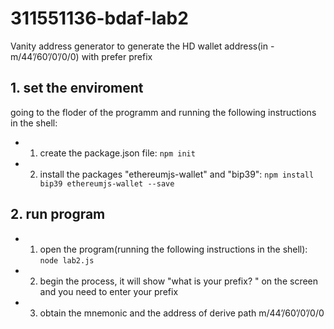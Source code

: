 # 311551136-bdaf-lab2  
Vanity address generator to generate the HD wallet address(in - m/44’/60’/0’/0/0) with prefer prefix

## 1. set the enviroment  
going to the floder of the programm and running the following instructions in the shell:  
* 1. create the package.json file: `npm init`
* 2. install the packages "ethereumjs-wallet" and "bip39": `npm install bip39 ethereumjs-wallet --save`
## 2. run program  
* 1. open the program(running the following instructions in the shell): `node lab2.js`
* 2. begin the process, it will show "what is your prefix? " on the screen and you need to enter your prefix
* 3. obtain the mnemonic and the address of derive path m/44’/60’/0’/0/0
